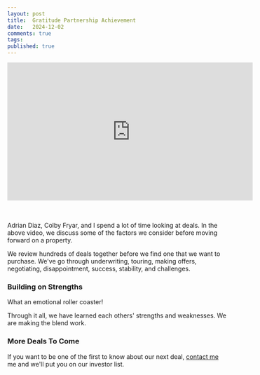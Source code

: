 ```yaml
---
layout: post
title:  Gratitude Partnership Achievement
date:   2024-12-02
comments: true
tags: 
published: true
---
```


<div class="video-container"> 
<iframe width="560" height="315" src="https://www.youtube.com/embed/fclQl9u1lTY?si=0r24il62CHpIPky-" title="YouTube video player" frameborder="0" allow="accelerometer; autoplay; clipboard-write; encrypted-media; gyroscope; picture-in-picture; web-share" referrerpolicy="strict-origin-when-cross-origin" allowfullscreen></iframe>
</div>
<br/>&nbsp;

Adrian Diaz, Colby Fryar, and I spend a lot of time looking at deals. In the above video, we discuss some of the factors we consider before moving forward on a property.

We review hundreds of deals together before we find one that we want to purchase. We've go through underwriting, touring, making offers, negotiating, disappointment, success, stability, and challenges. 


<!--more-->

### Building on Strengths

What an emotional roller coaster!

Through it all, we have learned each others' strengths and weaknesses. We are making the blend work.


### More Deals To Come

If you want to be one of the first to know about our next deal, [contact me](/contact) me and we'll put you on our investor list.


 
